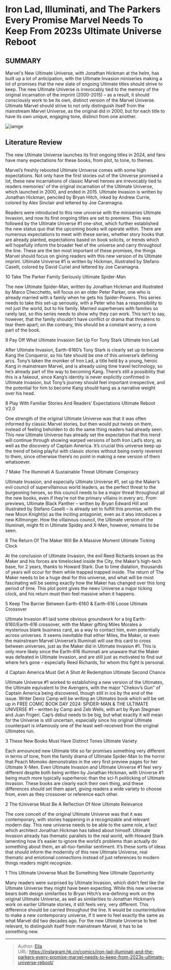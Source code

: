 # Iron Lad, Illuminati, and The Parkers Every Promise Marvel Needs To Keep From 2023s Ultimate Universe Reboot


## SUMMARY 


 Marvel&#39;s New 
Ultimate 
Universe, with Jonathan Hickman at the helm, has built up a lot of anticipation, with the 
Ultimate Invasion 
miniseries making a lot of promises that the new slate of ongoing 
Ultimate
 titles should strive to keep. 
 The new 
Ultimate 
Universe is irrevocably tied to the memory of the original incarnation of the imprint (2000-2015) – as a result, it should consciously work to be its own, distinct version of the Marvel Universe. 
Ultimate 
Marvel should strive to not only distinguish itself from the mainstream Marvel Universe, as the original did in 2000, but for each title to have its own unique, engaging tone, distinct from one another. 

![iamge](https://static1.srcdn.com/wordpress/wp-content/uploads/2023/10/ultimate-universe-1-avengers-captain-america-thor-iron-man.jpg)

## Literature Review

The new Ultimate Universe launches its first ongoing titles in 2024, and fans have many expectations for these books, from plot, to tone, to themes.




Marvel’s freshly rebooted Ultimate Universe comes with some high expectations. Not only have the first stories out of the Universe promised a lot, these new incarnations of classic Marvel heroes are irrevocably tied to readers memories&#39; of the original incarnation of the Ultimate Universe, which launched in 2000, and ended in 2015.
Ultimate Invasion is written by Jonathan Hickman, penciled by Bryan Hitch, inked by Andrew Currie, colored by Alex Sinclair and lettered by Joe Caramagna. 

Readers were introduced to this new universe with the miniseries Ultimate Invasion, and now its first ongoing titles are set to premiere. This was followed by the Ultimate Universe #1 one-shot, which further established the new status quo that the upcoming books will operate within. There are numerous expectations to meet with these series, whether story hooks that are already planted, expectations based on book solicits, or trends which will hopefully inform the broader feel of the universe and carry throughout the line. These are the ten most important of these promises, the things Marvel should focus on giving readers with this new version of its Ultimate imprint.
Ultimate Universe #1 is written by Hickman, illustrated by Stefano Caselli, colored by David Curiel and lettered by Joe Caramagna. 










 








 10  Take The Parker Family Seriously 
Ultimate Spider-Man


 







The new Ultimate Spider-Man, written by Jonathan Hickman and illustrated by Marco Checchetto, will focus on an older Peter Parker, one who is already married with a family when he gets his Spider-Powers. This series needs to take this set-up seriously, with a Peter who has a responsibility to not just the world, but to his family. Married superheroes with families so rarely last, so this series needs to show why they can work. This isn’t to say, however, that the family shouldn’t have conflict or drama that threatens to tear them apart; on the contrary, this should be a constant worry, a core part of the book.





 9  Pay Off What Ultimate Invasion Set Up For Tony Stark 
Ultimate Iron Lad
        

After Ultimate Invasion, Earth-6160’s Tony Stark is clearly set up to become Kang the Conqueror, so his fate should be one of this universe’s defining arcs. Tony’s taken the moniker of Iron Lad, a title held by a young, heroic Kang in mainstream Marvel, and is already using time travel technology, so he’s already part of the way to becoming Kang. There’s still a possibility that this is a fakeout, since Kang’s identity is never explicitly confirmed in Ultimate Invasion, but Tony’s journey should feel important irrespective, and the potential for him to become Kang should hang as a narrative weight over his head.





 8  Play With Familiar Stories And Readers’ Expectations 
Ultimate Reboot V2.0
        

One strength of the original Ultimate Universe was that it was often informed by classic Marvel stories, but then would put twists on them, instead of feeling beholden to do the same thing readers had already seen. This new Ultimate Universe has already set the expectation that this trend will continue through showing warped versions of both Iron Lad’s story, as well as the discovery of Captain America. It’s crucial this universe keep up the trend of being playful with classic stories without being overly reverent to them, since otherwise there’s no point in making a new version of them whatsoever.





 7  Make The Illuminati A Sustainable Threat 
Ultimate Conspiracy


 







Ultimate Invasion, and especially Ultimate Universe #1, set up the Maker’s evil council of supervillainous world leaders, as the perfect threat to the burgeoning heroes, so this council needs to be a major threat throughout all the new books, even if they’re not the primary villains in every arc. From previews, Ultimate Black Panther – written by Bryan Edward Hill and illustrated by Stefano Caselli – is already set to fulfill this promise, with the new Moon Knight(s) as the inciting antagonist, even as it also introduces a new Killmonger. How the villainous council, the Ultimate version of the Illuminati, might fit in Ultimate Spidey and X-Men, however, remains to be seen.





 6  The Return Of The Maker Will Be A Massive Moment 
Ultimate Ticking Clock
        

At the conclusion of Ultimate Invasion, the evil Reed Richards known as the Maker and his forces are timelocked inside the City, the Maker’s high-tech base, for 2 years, thanks to Howard Stark. Due to time dialation, thousands of years will occur for them while trapped trapped inside. The return of The Maker needs to be a huge deal for this universe, and what will be most fascinating will be seeing exactly how the Maker has changed over this long period of time. This plot point gives the newv Universe a major ticking clock, and his return must then feel massive when it happens.





 5  Keep The Barrier Between Earth-6160 &amp; Earth-616 Loose 
Ultimate Crossover
        

Ultimate Invasion #1 laid some obvious groundwork for a big Earth-6160/Earth-616 crossover, with the Maker gifting Miles Morales a mysterious blank business card, as a way to contact him, even potentially across universes. It seems inevitable that either Miles, the Maker, or even the mainstream Marvel Universe’s Illuminati will use this card to cross between universes, just as the Maker did in Ultimate Invasion #1. This is only more likely since the Earth-616 Illuminati are unaware that the Maker was defeated in Ultimate Invasion, and are still just as motivated to find out where he’s gone – especially Reed Richards, for whom this fight is personal.





 4  Captain America Must Get A Shot At Redemption 
Ultimate Second Chance
        

Ultimate Universe #1 worked to establishing a new version of the Ultimates, the Ultimate equivalent to the Avengers, with the major &#34;Chekov’s Gun&#34; of Captain America being discovered, though still in ice by the end of the issue. Writer Deniz Camp will be writing an Ultimates book which will be set up in FREE COMIC BOOK DAY 2024: SPIDER-MAN &amp; THE ULTIMATE UNIVERSE #1 – written by Camp and Zeb Wells, with art by Ryan Stegman and Juan Frigeri. Cap’s debut needs to be big, but what exactly it will mean for the Universe is still uncertain, especially since his original Ultimate counterpart is infamously one of the least well-received from the original Ultimates run.





 3  These New Books Must Have Distinct Tones 
Ultimate Variety
        

Each announced new Ultimate title so far promises something very different in terms of tone, from the family drama of Ultimate Spider-Man to the horror that Peach Momoko demonstrates in the very first preview pages for her Ultimate X-Men. Even Ultimate Invasion and Ultimate Universe #1 feel very different despite both being written by Jonathan Hickman, with Universe #1 being much more typically superheroic than the sci-fi politicking of Ultimate Invasion. These books are clearly each their own thing, and these differences should set them apart, giving readers a wide variety to choose from, even as they crossover or reference each other.





 2  The tUniverse Must Be A Reflection Of Now 
Ultimate Relevance
        

The core conceit of the original Ultimate Universe was that it was contemporary, with stories happening in a recognizable and relevant modern day. This new universe needs to be able to the same role, a fact which architect Jonathan Hickman has talked about himself. Ultimate Invasion already has thematic parallels to the real world, with Howard Stark lamenting how it’s easier to ignore the world’s problems than actually do something about them, an all-too-familiar sentiment. It’s these sorts of ideas that should inform the modernity of this new Ultimate Universe, real thematic and emotional connections instead of just references to modern things readers might recognize.





 1  This Ultimate Universe Must Be Something New 
Ultimate Opportunity


 







Many readers were surprised by Ultimate Invasion, which didn’t feel like the Ultimate Universe they might have been expecting. While this new universe bears both design similarities to Bryan Hitch’s era-defining work on the original Ultimate Universe, as well as similarities to Jonathan Hickman’s work on earlier Ultimate stories, it still feels very, very different. This difference should be carried throughout the line. It would be counterintuitive to make a new contemporary universe, if it were to feel exactly the same as what Marvel did two decades ago. For the new Ultimate Universe to feel relevant, to distinguish itself from mainstream Marvel, it has to be something new. 

---

> Author: [Ella](https://instagram.hk.cn/)  
> URL: https://instagram.hk.cn/comics/iron-lad-illuminati-and-the-parkers-every-promise-marvel-needs-to-keep-from-2023s-ultimate-universe-reboot/  

